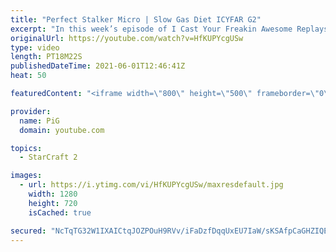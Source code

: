```yaml
---
title: "Perfect Stalker Micro | Slow Gas Diet ICYFAR G2"
excerpt: "In this week’s episode of I Cast Your Freakin Awesome Replays (ICYFAR) players sent in their replays where their gas mining was limited to one worker per structure!   NEW ICYFAR CHALLENGE: \"Yeah, Nah\" - block your opponents buildings at every turn. This week's ICYFAR powered by AMD. Send submissions"
originalUrl: https://youtube.com/watch?v=HfKUPYcgUSw
type: video
length: PT18M22S
publishedDateTime: 2021-06-01T12:46:41Z
heat: 50

featuredContent: "<iframe width=\"800\" height=\"500\" frameborder=\"0\" src=\"https://www.youtube.com/embed/HfKUPYcgUSw\" allow=\"accelerometer; autoplay; encrypted-media; gyroscope; picture-in-picture\" allowfullscreen></iframe>"

provider:
  name: PiG
  domain: youtube.com

topics:
  - StarCraft 2

images:
  - url: https://i.ytimg.com/vi/HfKUPYcgUSw/maxresdefault.jpg
    width: 1280
    height: 720
    isCached: true

secured: "NcTqTG32W1IXAICtqJOZPOuH9RVv/iFaDzfDqqUxEU7IaW/sKSAfpCaGHZIQEOHvIbbw5HztPX9yIvt5kxM3R1edIVJrVpmnYi5hD2i3FIsRJw+c4Pt7ye4Gzw+gBW//sH+SKzrMOVao/Nqo07PP/ZjEDREbXcb3r86cCZuksfLIUsymu45LZ3AncpyvL641Oj+eng0OTIm6CgUnpxHZm9Jj8W2tUCQcbrzgtx0vQ4JzNlKnEALbYXiNrEzimmC9bTzzkWK0eGBU6yvDvwwSJFM9KodWdKUUkFX2CSS00YMw6nXChXtOakUinfRqXSmOT/82G1MMPsL+HbMkALPm6Ca8JWPhhPInZo9cCG3KPP6F1bTs9ScfLGbAyTmcH+6Nfj1tea1bn1tajCG+Hvoq97ruuEWPurANeiUq9EY6J6o=;335ILr4Io4oun9GoYWNLmA=="
---
```


